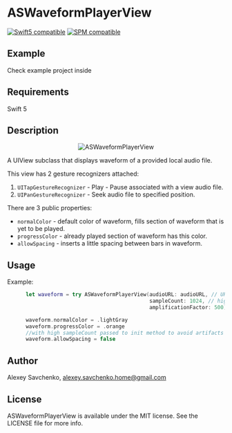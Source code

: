 # ASWaveformPlayerView

[![Swift5 compatible][Swift5Badge]][Swift5Link]
[![SPM compatible][SPMBadge]][SPMLink]

[Swift5Badge]: https://img.shields.io/badge/swift-5-orange.svg?style=flat
[Swift5Link]: https://developer.apple.com/swift/

[SPMBadge]: https://img.shields.io/badge/SPM-compatible-brightgreen.svg
[SPMLink]: https://github.com/apple/swift-package-manager

## Example

Check example project inside

## Requirements
Swift 5

## Description

<p align="center">
<img src="https://i.imgur.com/f4mPtwJ.png" alt="ASWaveformPlayerView"/>
</p>

A UIView subclass that displays waveform of a provided local audio file.

This view has 2 gesture recognizers attached:
1) `UITapGestureRecognizer` - Play - Pause associated with a view audio file.
2) `UIPanGestureRecognizer` - Seek audio file to specified position.

There are 3 public properties:

* `normalColor` - default color of waveform, fills section of waveform that is yet to be played.
* `progressColor` - already played section of waveform has this color.
* `allowSpacing` - inserts a little spacing between bars in waveform.

## Usage

Example:

```swift
      let waveform = try ASWaveformPlayerView(audioURL: audioURL, // URL to local a audio file
                                              sampleCount: 1024, // higher numbers makes waveform more detailed
                                              amplificationFactor: 500) // constant that affects height of each 'bar' in waveform

      waveform.normalColor = .lightGray
      waveform.progressColor = .orange
      //with high sampleCount passed to init method to avoid artifacts set this to false
      waveform.allowSpacing = false
```

## Author

Alexey Savchenko, alexey.savchenko.home@gmail.com

## License

ASWaveformPlayerView is available under the MIT license. See the LICENSE file for more info.

